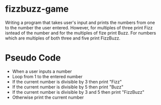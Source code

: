 # fizzbuzz-game
Writing a program that takes user's input and prints the numbers from one to the number the user entered. However, for multiples of three print Fizz isntead of the number and for the multiples of fize print Buzz. For numbers which are multiples of both three and five print FizzBuzz.


# Pseudo Code
* When a user inputs a number
* Loop from 1 to the entered number
* If the current number is divisible by 3 then print "Fizz"
* If the current number is divisible by 5 then print "Buzz"
* If the current number is divisible by 3 and 5 then print "FizzBuzz"
* Otherwise print the current number